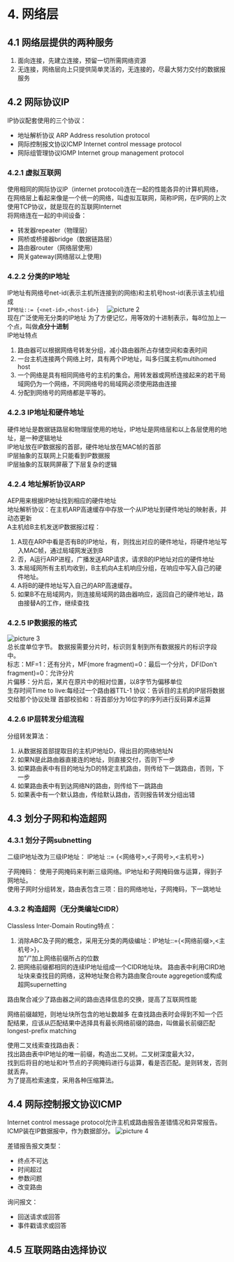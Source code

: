 # 4. 网络层
## 4.1 网络层提供的两种服务
1. 面向连接，先建立连接，预留一切所需网络资源
2. 无连接，网络层向上只提供简单灵活的，无连接的，尽最大努力交付的数据报服务  

## 4.2 网际协议IP
IP协议配套使用的三个协议：
- 地址解析协议 ARP Address resolution protocol
- 网际控制报文协议ICMP Internet control message protocol
- 网际组管理协议IGMP Internet group management protocol

### 4.2.1 虚拟互联网
使用相同的网际协议IP（internet protocol)连在一起的性能各异的计算机网络，在网络层上看起来像是一个统一的网络，叫虚拟互联网，简称IP网，在IP网的上次使用TCP协议，就是现在的互联网Internet  
将网络连在一起的中间设备：
- 转发器repeater（物理层）
- 网桥或桥接器bridge（数据链路层）
- 路由器router（网络层使用）
- 网关gateway(网络层以上使用)
### 4.2.2 分类的IP地址
IP地址有网络号net-id(表示主机所连接到的网络)和主机号host-id(表示该主机)组成  
```IP地址::= {<net-id>,<host-id>}  ```
![picture 2](img/1602681722022.png)  
现在广泛使用无分类的IP地址
为了方便记忆，用等效的十进制表示，每8位加上一个点，叫做**点分十进制**  
IP地址特点
1. 路由器可以根据网络号转发分组，减小路由器所占存储空间和查表时间
2. 一台主机连接两个网络上时，具有两个IP地址，叫多归属主机multihomed host
3. 一个网络是具有相同网络号的主机的集合。用转发器或网桥连接起来的若干局域网仍为一个网络，不同网络号的局域网必须使用路由连接
4. 分配到网络号的网络都是平等的。
### 4.2.3 IP地址和硬件地址
硬件地址是数据链路层和物理层使用的地址，IP地址是网络层和以上各层使用的地址，是一种逻辑地址  
IP地址放在IP数据报的首部，硬件地址放在MAC帧的首部  
IP层抽象的互联网上只能看到IP数据报  
IP层抽象的互联网屏蔽了下层复杂的逻辑

### 4.2.4 地址解析协议ARP
AEP用来根据IP地址找到相应的硬件地址  
地址解析协议：在主机ARP高速缓存中存放一个从IP地址到硬件地址的映射表，并动态更新  
A主机给B主机发送IP数据报过程：
1. A现在ARP中看是否有B的IP地址，有，则找出对应的硬件地址，将硬件地址写入MAC帧，通过局域网发送到B
2. 否，A运行ARP进程，广播发送ARP请求，请求B的IP地址对应的硬件地址
3. 本局域网所有主机均收到，B主机向A主机响应分组，在响应中写入自己的硬件地址。
4. A将B的硬件地址写入自己的ARP高速缓存。
5. 如果B不在局域网内，则连接局域网的路由器响应，返回自己的硬件地址，路由接替A的工作，继续查找

### 4.2.5 IP数据报的格式
![picture 3](img/1602684413834.png)  
总长度单位字节。
数据报需要分片时，标识则复制到所有数据报片的标识字段中。  
标志：MF=1：还有分片，MF(more fragment)=0：最后一个分片，DF(Don't fragment)=0：允许分片  
片偏移：分片后，某片在原片中的相对位置，以8字节为偏移单位  
生存时间Time to live:每经过一个路由器TTL-1
协议：告诉目的主机的IP层将数据交给那个协议处理
首部校验和：将首部分为16位字的序列进行反码算术运算

###  4.2.6 IP层转发分组流程
分组转发算法：
1. 从数据报首部提取目的主机IP地址D，得出目的网络地址N
2. 如果N是此路由器直接连的地址，则直接交付，否则下一步
3. 如果路由表中有目的地址为D的特定主机路由，则传给下一跳路由，否则，下一步
4. 如果路由表中有到达网络N的路由，则传给下一跳路由
5. 如果表中有一个默认路由，传给默认路由，否则报告转发分组出错

## 4.3 划分子网和构造超网
### 4.3.1 划分子网subnetting
二级IP地址改为三级IP地址：
IP地址 ::= {<网络号>,<子网号>,<主机号>}

子网掩码：
使用子网掩码来判断三级网络。IP地址和子网掩码做与运算，得到子网地址。  
使用子网时分组转发，路由表包含三项：目的网络地址，子网掩码，下一跳地址
### 4.3.2 构造超网（无分类编址CIDR）
Classless Inter-Domain Routing特点：
1. 消除ABC及子网的概念，采用无分类的两级编址：IP地址::={<网络前缀>,<主机号>}，  
加"/"加上网络前缀所占的位数
2. 把网络前缀都相同的连续IP地址组成一个CIDR地址块。
路由表中利用CIRD地址块来查找目的网络，这种地址聚合称为路由聚合route aggregetion或构成超网supernetting

路由聚合减少了路由器之间的路由选择信息的交换，提高了互联网性能

网络前缀越短，则地址块所包含的地址数越多
在查找路由表时会得到不知一个匹配结果，应该从匹配结果中选择具有最长网络前缀的路由，叫做最长前缀匹配longest-prefix matching

使用二叉线索查找路由表：  
找出路由表中IP地址的唯一前缀，构造出二叉树。二叉树深度最大32，  
找到后将目的地址和叶节点的子网掩码进行与运算，看是否匹配。是则转发，否则就丢弃。  
为了提高检索速度，采用各种压缩算法。

## 4.4 网际控制报文协议ICMP
Internet control message protocol允许主机或路由报告差错情况和异常报告。  
ICMP装在IP数据报中，作为数据部分。
![picture 4](img/1602691438308.png)  

差错报告报文类型：
- 终点不可达
- 时间超过
- 参数问题
- 改变路由

询问报文：
- 回送请求或回答
- 事件戳请求或回答

## 4.5 互联网路由选择协议
